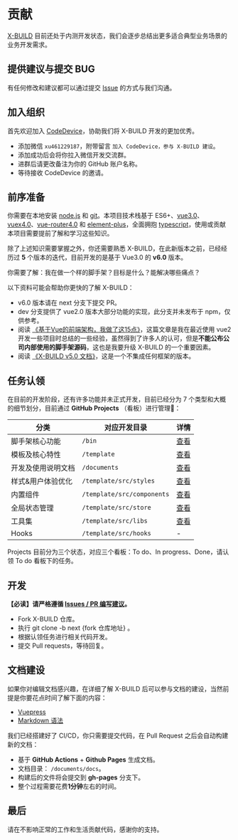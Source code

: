 # 贡献

[X-BUILD](https://github.com/code-device/x-build) 目前还处于内测开发状态，我们会逐步总结出更多适合典型业务场景的业务开发需求。

## 提供建议与提交 BUG

有任何修改和建议都可以通过提交 [Issue](https://github.com/code-device/x-build/issues) 的方式与我们沟通。

## 加入组织

首先欢迎加入 [CodeDevice](https://github.com/code-device)，协助我们将 X-BUILD 开发的更加优秀。

- 添加微信 `xu461229187`，附带留言 `加入 CodeDevice，参与 X-BUILD 建设`。
- 添加成功后会将你拉入微信开发交流群。
- 进群后请更改备注为你的 GitHub 账户名称。
- 等待接收 CodeDevice 的邀请。

## 前序准备

你需要在本地安装 [node.js](https://nodejs.org/en/) 和 [git](https://git-scm.com/)。本项目技术栈基于 ES6+、[vue3.0](https://v3.cn.vuejs.org/)、[vuex4.0](https://next.vuex.vuejs.org/)、[vue-router4.0](https://next.router.vuejs.org/zh/index.html) 和 [element-plus](https://element-plus.gitee.io/#/zh-CN)，全面拥抱 [typescript](https://www.tslang.cn/index.html)，使用或贡献本项目需要提前了解和学习这些知识。

除了上述知识需要掌握之外，你还需要熟悉 X-BUILD，在此新版本之前，已经经历过 **5** 个版本的迭代，目前开发的是基于 Vue3.0 的 **v6.0** 版本。

你需要了解：我在做一个样的脚手架？目标是什么？能解决哪些痛点？

以下资料可能会帮助你更快的了解 X-BUILD：

- v6.0 版本请在 next 分支下提交 PR。
- dev 分支提供了 vue2.0 版本大部分功能的实现，此分支并未发布于 npm，仅供参考。
- 阅读 [《基于Vue的前端架构，我做了这15点》](https://juejin.cn/post/6901466994478940168)，这篇文章是我在最近使用 vue2 开发一些项目时总结的一些经验，虽然得到了许多人的认可，但是**不能公布公司内部使用的脚手架源码**，这也是我要升级 X-BUILD 的一个重要因素。
- 阅读 [《X-BUILD v5.0 文档》](https://codexu.github.io/)，这是一个不集成任何框架的版本。

## 任务认领

在目前的开发阶段，还有许多功能并未正式开发，目前已经分为 7 个类型和大概的细节划分，目前通过 **GitHub Projects** （看板）进行管理：

| 分类 | 对应开发目录 | 详情 |
| --- | --- | --- |
| 脚手架核心功能 | `/bin` | [查看](https://github.com/code-device/x-build/projects/2) |
| 模板及核心特性 | `/template` | [查看](https://github.com/code-device/x-build/projects/5) |
| 开发及使用说明文档 | `/documents` | [查看](https://github.com/code-device/x-build/projects/4) |
| 样式&用户体验优化 | `/template/src/styles` | [查看](https://github.com/code-device/x-build/projects/7) |
| 内置组件 | `/template/src/components` | [查看](https://github.com/code-device/x-build/projects/6) |
| 全局状态管理 | `/template/src/store` | [查看](https://github.com/code-device/x-build/projects/8) |
| 工具集 | `/template/src/libs` | [查看](https://github.com/code-device/x-build/projects/9) |
| Hooks | `/template/src/hooks` | - |

Projects 目前分为三个状态，对应三个看板：To do、In progress、Done，请认领 To do 看板下的任务。

## 开发

**【必读】请严格遵循 [Issues / PR 编写建议](https://github.com/code-device/x-build/issues/25)。**

- Fork X-BUILD 仓库。
- 执行 git clone -b next {fork 仓库地址} 。
- 根据认领任务进行相关代码开发。
- 提交 Pull requests，等待回复。

## 文档建设

如果你对编辑文档感兴趣，在详细了解 X-BUILD 后可以参与文档的建设，当然前提是你要花点时间了解下面的内容：

- [Vuepress](https://vuepress.vuejs.org/zh/)
- [Markdown 语法](https://www.runoob.com/markdown/md-tutorial.html)

我们已经搭建好了 CI/CD，你只需要提交代码，在 Pull Request 之后会自动构建新的文档：

- 基于 **GitHub Actions** + **Github Pages** 生成文档。
- 文档目录： `/documents/docs`。
- 构建后的文件将会提交到 **gh-pages** 分支下。
- 整个过程需要花费**1分钟**左右的时间。

## 最后

请在不影响正常的工作和生活贡献代码，感谢你的支持。
